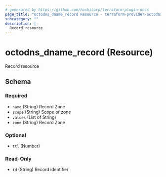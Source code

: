 ```yaml
---
# generated by https://github.com/hashicorp/terraform-plugin-docs
page_title: "octodns_dname_record Resource - terraform-provider-octodns"
subcategory: ""
description: |-
  Record resource
---
```


# octodns_dname_record (Resource)

Record resource



<!-- schema generated by tfplugindocs -->
## Schema

### Required

- `name` (String) Record Zone
- `scope` (String) Scope of zone
- `values` (List of String)
- `zone` (String) Record Zone

### Optional

- `ttl` (Number)

### Read-Only

- `id` (String) Record identifier
